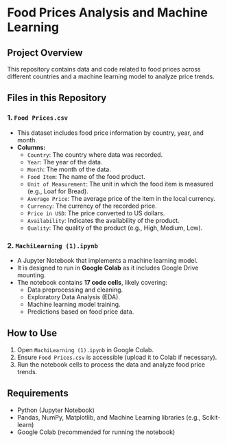 # Food Prices Analysis and Machine Learning

## Project Overview
This repository contains data and code related to food prices across different countries and a machine learning model to analyze price trends.

## Files in this Repository

### 1. `Food Prices.csv`
- This dataset includes food price information by country, year, and month.
- **Columns:**
  - `Country`: The country where data was recorded.
  - `Year`: The year of the data.
  - `Month`: The month of the data.
  - `Food Item`: The name of the food product.
  - `Unit of Measurement`: The unit in which the food item is measured (e.g., Loaf for Bread).
  - `Average Price`: The average price of the item in the local currency.
  - `Currency`: The currency of the recorded price.
  - `Price in USD`: The price converted to US dollars.
  - `Availability`: Indicates the availability of the product.
  - `Quality`: The quality of the product (e.g., High, Medium, Low).

### 2. `MachiLearning (1).ipynb`
- A Jupyter Notebook that implements a machine learning model.
- It is designed to run in **Google Colab** as it includes Google Drive mounting.
- The notebook contains **17 code cells**, likely covering:
  - Data preprocessing and cleaning.
  - Exploratory Data Analysis (EDA).
  - Machine learning model training.
  - Predictions based on food price data.

## How to Use
1. Open `MachiLearning (1).ipynb` in Google Colab.
2. Ensure `Food Prices.csv` is accessible (upload it to Colab if necessary).
3. Run the notebook cells to process the data and analyze food price trends.

## Requirements
- Python (Jupyter Notebook)
- Pandas, NumPy, Matplotlib, and Machine Learning libraries (e.g., Scikit-learn)
- Google Colab (recommended for running the notebook)
